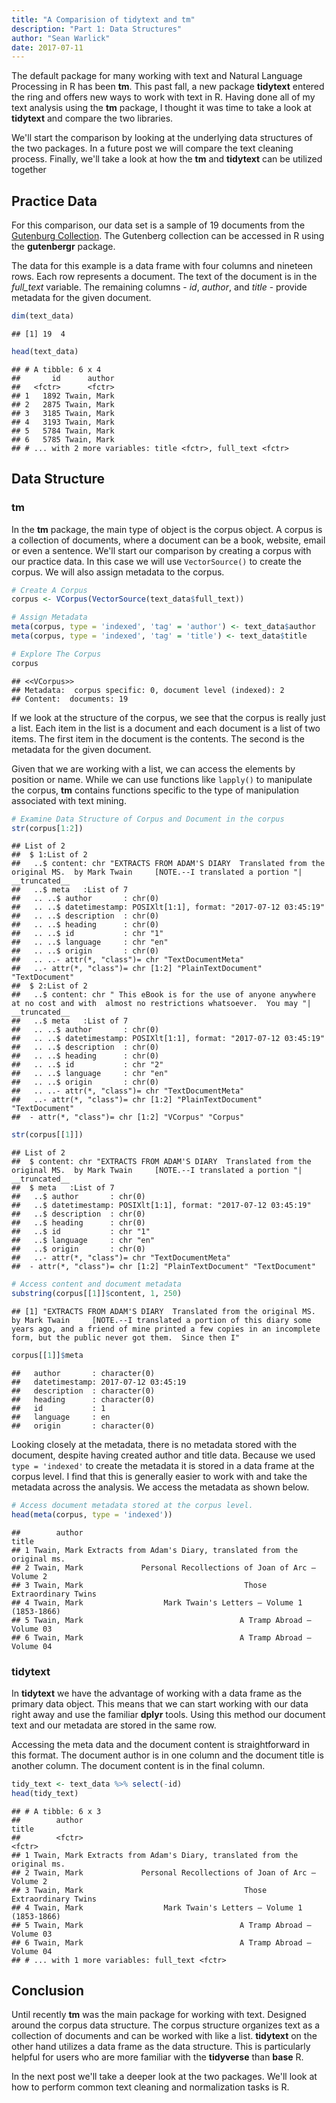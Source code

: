```yaml
---
title: "A Comparision of tidytext and tm"
description: "Part 1: Data Structures"
author: "Sean Warlick"
date: 2017-07-11
---
```


The default package for many working with text and Natural Language Processing in R has been **tm**.  This past fall, a new package **tidytext** entered the ring and offers new ways to work with text in R.  Having done all of my text analysis using the **tm** package, I thought it was time to take a look at **tidytext** and compare the two libraries.  
  
We'll start the comparison by looking at the underlying data structures of the two packages.  In a future post we will compare the text cleaning process.  Finally, we'll take a look at how the **tm** and **tidytext** can be utilized together

## Practice Data  
For this comparison, our data set is a sample of 19 documents from the [Gutenburg Collection](http://www.gutenberg.org).  The Gutenberg collection can be accessed in R using the **gutenbergr** package.  

The data for this example is a data frame with four columns and nineteen rows. Each row represents a document.  The text of the document is in the *full_text* variable.  The remaining columns - *id*, *author*, and *title* - provide metadata for the given document.  



```r
dim(text_data)
```

```
## [1] 19  4
```

```r
head(text_data)
```

```
## # A tibble: 6 x 4
##       id      author
##   <fctr>      <fctr>
## 1   1892 Twain, Mark
## 2   2875 Twain, Mark
## 3   3185 Twain, Mark
## 4   3193 Twain, Mark
## 5   5784 Twain, Mark
## 6   5785 Twain, Mark
## # ... with 2 more variables: title <fctr>, full_text <fctr>
```

## Data Structure  
### tm
In the **tm** package, the main type of object is the corpus object.  A corpus is a collection of documents, where a document can be a book, website, email or even a sentence. We'll start our comparison by creating a corpus with our practice data.  In this case we will use `VectorSource()` to create the corpus. We will also assign metadata to the corpus.  



```r
# Create A Corpus
corpus <- VCorpus(VectorSource(text_data$full_text))

# Assign Metadata
meta(corpus, type = 'indexed', 'tag' = 'author') <- text_data$author
meta(corpus, type = 'indexed', 'tag' = 'title') <- text_data$title

# Explore The Corpus
corpus
```

```
## <<VCorpus>>
## Metadata:  corpus specific: 0, document level (indexed): 2
## Content:  documents: 19
```

If we look at the structure of the corpus, we see that the corpus is really just a list.  Each item in the list is a document and each document is a list of two items.  The first item in the document is the contents.  The second is the metadata for the given document.  
  
Given that we are working with a list, we can access the elements by position or name.  While we can use functions like `lapply()` to manipulate the corpus, **tm** contains functions specific to the type of manipulation associated with text mining.  


```r
# Examine Data Structure of Corpus and Document in the corpus
str(corpus[1:2])
```

```
## List of 2
##  $ 1:List of 2
##   ..$ content: chr "EXTRACTS FROM ADAM'S DIARY  Translated from the original MS.  by Mark Twain     [NOTE.--I translated a portion "| __truncated__
##   ..$ meta   :List of 7
##   .. ..$ author       : chr(0) 
##   .. ..$ datetimestamp: POSIXlt[1:1], format: "2017-07-12 03:45:19"
##   .. ..$ description  : chr(0) 
##   .. ..$ heading      : chr(0) 
##   .. ..$ id           : chr "1"
##   .. ..$ language     : chr "en"
##   .. ..$ origin       : chr(0) 
##   .. ..- attr(*, "class")= chr "TextDocumentMeta"
##   ..- attr(*, "class")= chr [1:2] "PlainTextDocument" "TextDocument"
##  $ 2:List of 2
##   ..$ content: chr " This eBook is for the use of anyone anywhere at no cost and with  almost no restrictions whatsoever.  You may "| __truncated__
##   ..$ meta   :List of 7
##   .. ..$ author       : chr(0) 
##   .. ..$ datetimestamp: POSIXlt[1:1], format: "2017-07-12 03:45:19"
##   .. ..$ description  : chr(0) 
##   .. ..$ heading      : chr(0) 
##   .. ..$ id           : chr "2"
##   .. ..$ language     : chr "en"
##   .. ..$ origin       : chr(0) 
##   .. ..- attr(*, "class")= chr "TextDocumentMeta"
##   ..- attr(*, "class")= chr [1:2] "PlainTextDocument" "TextDocument"
##  - attr(*, "class")= chr [1:2] "VCorpus" "Corpus"
```

```r
str(corpus[[1]])
```

```
## List of 2
##  $ content: chr "EXTRACTS FROM ADAM'S DIARY  Translated from the original MS.  by Mark Twain     [NOTE.--I translated a portion "| __truncated__
##  $ meta   :List of 7
##   ..$ author       : chr(0) 
##   ..$ datetimestamp: POSIXlt[1:1], format: "2017-07-12 03:45:19"
##   ..$ description  : chr(0) 
##   ..$ heading      : chr(0) 
##   ..$ id           : chr "1"
##   ..$ language     : chr "en"
##   ..$ origin       : chr(0) 
##   ..- attr(*, "class")= chr "TextDocumentMeta"
##  - attr(*, "class")= chr [1:2] "PlainTextDocument" "TextDocument"
```

```r
# Access content and document metadata
substring(corpus[[1]]$content, 1, 250)
```

```
## [1] "EXTRACTS FROM ADAM'S DIARY  Translated from the original MS.  by Mark Twain     [NOTE.--I translated a portion of this diary some years ago, and a friend of mine printed a few copies in an incomplete form, but the public never got them.  Since then I"
```

```r
corpus[[1]]$meta
```

```
##   author       : character(0)
##   datetimestamp: 2017-07-12 03:45:19
##   description  : character(0)
##   heading      : character(0)
##   id           : 1
##   language     : en
##   origin       : character(0)
```
Looking closely at the metadata, there is no metadata stored with the document, despite having created author and title data. Because we used `type = 'indexed'` to create the metadata it is stored in a data frame at the corpus level.  I find that this is generally easier to work with and take the metadata across the analysis.  We access the metadata as shown below.  

```r
# Access document metadata stored at the corpus level. 
head(meta(corpus, type = 'indexed'))
```

```
##        author                                                        title
## 1 Twain, Mark Extracts from Adam's Diary, translated from the original ms.
## 2 Twain, Mark             Personal Recollections of Joan of Arc — Volume 2
## 3 Twain, Mark                                    Those Extraordinary Twins
## 4 Twain, Mark                  Mark Twain's Letters — Volume 1 (1853-1866)
## 5 Twain, Mark                                   A Tramp Abroad — Volume 03
## 6 Twain, Mark                                   A Tramp Abroad — Volume 04
```

### tidytext
In **tidytext** we have the advantage of working with a data frame as the primary data object.  This means that we can start working with our data right away and use the familiar **dplyr** tools.  Using this method our document text and our metadata are stored in the same row.
  
Accessing the meta data and the document content is straightforward in this format.  The document author is in one column and the document title is another column. The document content is in the final column.    


```r
tidy_text <- text_data %>% select(-id)
head(tidy_text)
```

```
## # A tibble: 6 x 3
##        author                                                        title
##        <fctr>                                                       <fctr>
## 1 Twain, Mark Extracts from Adam's Diary, translated from the original ms.
## 2 Twain, Mark             Personal Recollections of Joan of Arc — Volume 2
## 3 Twain, Mark                                    Those Extraordinary Twins
## 4 Twain, Mark                  Mark Twain's Letters — Volume 1 (1853-1866)
## 5 Twain, Mark                                   A Tramp Abroad — Volume 03
## 6 Twain, Mark                                   A Tramp Abroad — Volume 04
## # ... with 1 more variables: full_text <fctr>
```

## Conclusion
Until recently **tm** was the main package for working with text. Designed around the corpus data structure.  The corpus structure organizes text as a collection of documents and can be worked with like a list.  **tidytext** on the other hand utilizes a data frame as the data structure.  This is particularly helpful for users who are more familiar with the **tidyverse** than **base** R.  
  
In the next post we'll take a deeper look at the two packages.   We'll look at how to perform common text cleaning and normalization tasks is R.  
